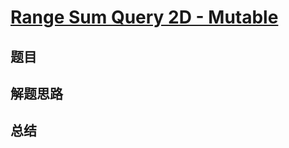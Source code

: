 # [Range Sum Query 2D - Mutable](https://leetcode.com/problems/range-sum-query-2d-mutable/)

## 题目


## 解题思路


## 总结


